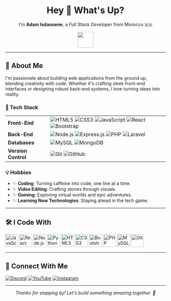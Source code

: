 <div align="center">
  <h1>Hey 👋 What's Up?</h1>
  <p>I'm <strong>Adam Isdaouene</strong>, a <em>Full Stack Developer</em> from Morocco 🇲🇦</p>
  <img src="https://media.giphy.com/media/hvRJCLFzcasrR4ia7z/giphy.gif" width="50"/>
</div>

---

## 🌟 About Me

I'm passionate about building web applications from the ground up, blending creativity with code. Whether it's crafting sleek front-end interfaces or designing robust back-end systems, I love turning ideas into reality.

### 🔧 Tech Stack
<table>
  <tr>
    <td><strong>Front-End</strong></td>
    <td>
      <img src="https://img.shields.io/badge/HTML5-E34F26?style=flat-square&logo=html5&logoColor=white" alt="HTML5"/>
      <img src="https://img.shields.io/badge/CSS3-1572B6?style=flat-square&logo=css3&logoColor=white" alt="CSS3"/>
      <img src="https://img.shields.io/badge/JavaScript-F7DF1E?style=flat-square&logo=javascript&logoColor=black" alt="JavaScript"/>
      <img src="https://img.shields.io/badge/React-61DAFB?style=flat-square&logo=react&logoColor=black" alt="React"/>
      <img src="https://img.shields.io/badge/Bootstrap-7952B3?style=flat-square&logo=bootstrap&logoColor=white" alt="Bootstrap"/>
    </td>
  </tr>
  <tr>
    <td><strong>Back-End</strong></td>
    <td>
      <img src="https://img.shields.io/badge/Node.js-339933?style=flat-square&logo=nodedotjs&logoColor=white" alt="Node.js"/>
      <img src="https://img.shields.io/badge/Express.js-000000?style=flat-square&logo=express&logoColor=white" alt="Express.js"/>
      <img src="https://img.shields.io/badge/PHP-777BB4?style=flat-square&logo=php&logoColor=white" alt="PHP"/>
      <img src="https://img.shields.io/badge/Laravel-FF2D20?style=flat-square&logo=laravel&logoColor=white" alt="Laravel"/>
    </td>
  </tr>
  <tr>
    <td><strong>Databases</strong></td>
    <td>
      <img src="https://img.shields.io/badge/MySQL-4479A1?style=flat-square&logo=mysql&logoColor=white" alt="MySQL"/>
      <img src="https://img.shields.io/badge/MongoDB-47A248?style=flat-square&logo=mongodb&logoColor=white" alt="MongoDB"/>
    </td>
  </tr>
  <tr>
    <td><strong>Version Control</strong></td>
    <td>
      <img src="https://img.shields.io/badge/Git-F05032?style=flat-square&logo=git&logoColor=white" alt="Git"/>
      <img src="https://img.shields.io/badge/GitHub-181717?style=flat-square&logo=github&logoColor=white" alt="GitHub"/>
    </td>
  </tr>
</table>

### 💡 Hobbies
- ✨ **Coding**: Turning caffeine into code, one line at a time.
- ✨ **Video Editing**: Crafting stories through visuals.
- ✨ **Gaming**: Exploring virtual worlds and epic adventures.
- ✨ **Learning New Technologies**: Staying ahead in the tech game.

---

## 🛠️ I Code With
<div>
  <img src="https://cdn.jsdelivr.net/npm/devicons@1.8.0/!SVG/javascript.svg" width="40" alt="JavaScript"/>
  <img src="https://cdn.jsdelivr.net/npm/devicons@1.8.0/!SVG/react.svg" width="40" alt="React"/>
  <img src="https://cdn.jsdelivr.net/npm/devicons@1.8.0/!SVG/nodejs.svg" width="40" alt="Node.js"/>
  <img src="https://cdn.jsdelivr.net/npm/devicons@1.8.0/!SVG/python.svg" width="40" alt="Python"/>
  <img src="https://cdn.jsdelivr.net/npm/devicons@1.8.0/!SVG/html5.svg" width="40" alt="HTML5"/>
  <img src="https://cdn.jsdelivr.net/npm/devicons@1.8.0/!SVG/css3.svg" width="40" alt="CSS3"/>
  <img src="https://cdn.jsdelivr.net/npm/devicons@1.8.0/!SVG/bootstrap.svg" width="40" alt="Bootstrap"/>
  <img src="https://cdn.jsdelivr.net/npm/devicons@1.8.0/!SVG/php.svg" width="40" alt="PHP"/>
  <img src="https://cdn.jsdelivr.net/npm/devicons@1.8.0/!SVG/mysql.svg" width="40" alt="MySQL"/>
  <img src="https://cdn.jsdelivr.net/npm/devicons@1.8.0/!SVG/git.svg" width="40" alt="Git"/>
</div>

---

## 📱 Connect With Me
<div>
  <a href="https://discord.gg/eyvhjnnj3E"><img src="https://img.shields.io/badge/Discord-7289DA?style=flat-square&logo=discord&logoColor=white" alt="Discord"/></a>
  <a href="https://www.youtube.com/channel/UCt3RIGyhvXtkJaM03jgkZ8g"><img src="https://img.shields.io/badge/YouTube-FF0000?style=flat-square&logo=youtube&logoColor=white" alt="YouTube"/></a>
  <a href="https://www.instagram.com/adam_isdaouene/"><img src="https://img.shields.io/badge/Instagram-E4405F?style=flat-square&logo=instagram&logoColor=white" alt="Instagram"/></a>
</div>

---

<p align="center">
  <em>Thanks for stopping by! Let's build something amazing together. 🚀</em>
</p>
